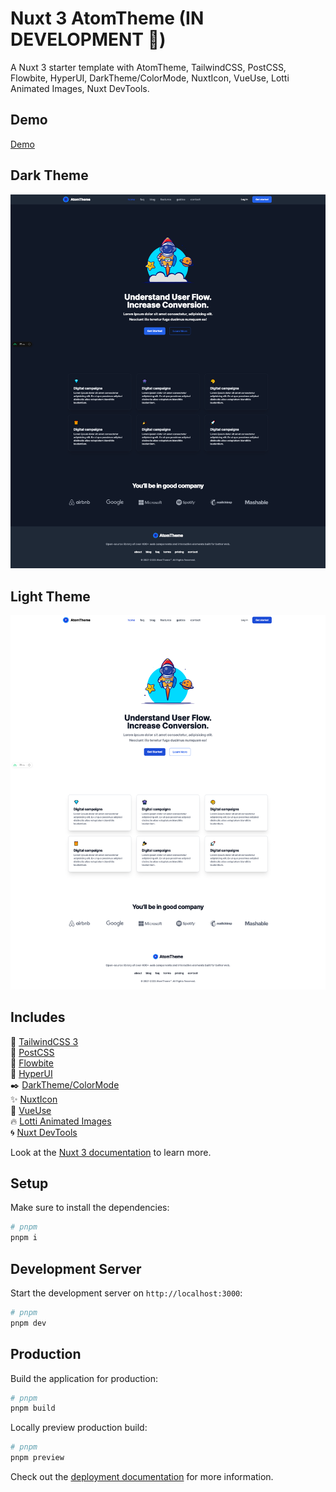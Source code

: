 # Nuxt 3 AtomTheme (IN DEVELOPMENT 🚧)

A Nuxt 3 starter template with AtomTheme, TailwindCSS, PostCSS, Flowbite, HyperUI, DarkTheme/ColorMode, NuxtIcon, VueUse, Lotti Animated Images, Nuxt DevTools.

## Demo

[Demo](https://atom-theme.vercel.app/)

## Dark Theme

![Image Title](/atomtheme-dark.png)

## Light Theme

![Image Title](/atomtheme-light.png)

## Includes

:dash: [TailwindCSS 3](https://tailwindcss.com)  
:postbox: [PostCSS](https://postcss.org)  
:ocean: [Flowbite](https://flowbite.com)  
:rocket: [HyperUI](hyperui.dev)  
:black_nib: [DarkTheme/ColorMode](https://color-mode.nuxtjs.org/)  
:sparkles: [NuxtIcon](https://github.com/nuxt-modules/icon)  
:star2: [VueUse](https://vueuse.org)  
:fire: [Lotti Animated Images](https://vue3-lottie.vercel.app/)  
🌀 [Nuxt DevTools](https://devtools.nuxtjs.org/)

Look at the [Nuxt 3 documentation](https://nuxt.com/docs/getting-started/introduction) to learn more.

## Setup

Make sure to install the dependencies:

```bash
# pnpm
pnpm i
```

## Development Server

Start the development server on `http://localhost:3000`:

```bash
# pnpm
pnpm dev
```

## Production

Build the application for production:

```bash
# pnpm
pnpm build
```

Locally preview production build:

```bash
# pnpm
pnpm preview
```

Check out the [deployment documentation](https://nuxt.com/docs/getting-started/deployment) for more information.
